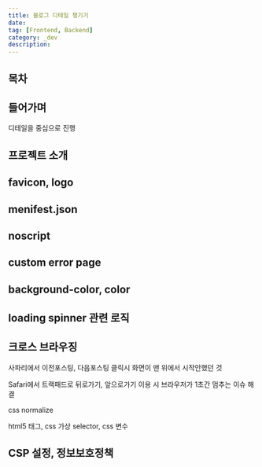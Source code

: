 ```yaml
---
title: 블로그 디테일 챙기기
date:
tag: [Frontend, Backend]
category: _dev
description:
---
```


## 목차

## 들어가며

디테일을 중심으로 진행

## 프로젝트 소개

## favicon, logo

## menifest.json

## noscript

## custom error page

## background-color, color

## loading spinner 관련 로직

## 크로스 브라우징

사파리에서 이전포스팅, 다음포스팅 클릭시 화면이 맨 위에서 시작안했던 것

Safari에서 트랙패드로 뒤로가기, 앞으로가기 이용 시 브라우저가 1초간 멈추는 이슈 해결

css normalize

html5 태그, css 가상 selector, css 변수

## CSP 설정, 정보보호정책

